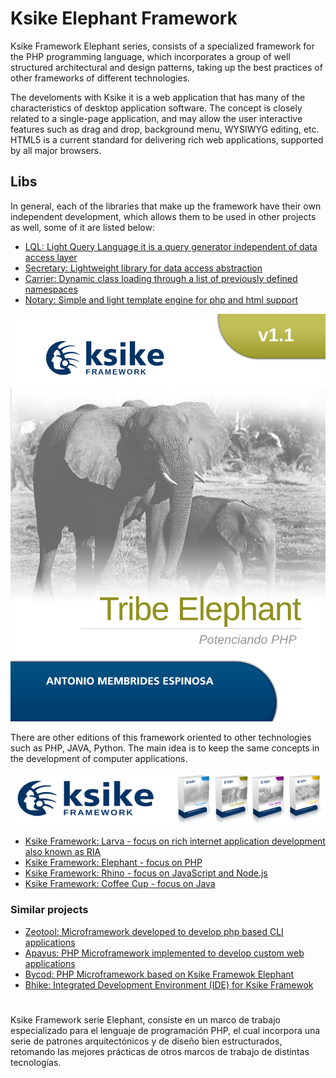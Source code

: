 # Ksike Elephant Framework
Ksike Framework Elephant series, consists of a specialized framework for the PHP programming language, which incorporates a group of well structured architectural and design patterns, taking up the best practices of other frameworks of different technologies.

The develoments with Ksike it is a web application that has many of the characteristics of desktop application software. The concept is closely related to a single-page application, and may allow the user interactive features such as drag and drop, background menu, WYSIWYG editing, etc. HTML5 is a current standard for delivering rich web applications, supported by all major browsers. 

## Libs
In general, each of the libraries that make up the framework have their own independent development, which allows them to be used in other projects as well, some of it are listed below:

+ [LQL:  Light Query Language it is a query generator independent of data access layer](https://github.com/ameksike/ksike.elephant.lql) 
+ [Secretary: Lightweight library for data access abstraction](https://github.com/ameksike/ksike.elephant.secretary)
+ [Carrier: Dynamic class loading through a list of previously defined namespaces](https://github.com/ameksike/ksike.rhino.ui)
+ [Notary: Simple and light template engine for php and html support](https://github.com/ameksike/ksike.elephant.notary)


![Screenshot](README/portadas_carta_130120_elephant.jpg)

There are other editions of this framework oriented to other technologies such as PHP, JAVA, Python. The main idea is to keep the same concepts in the development of computer applications.

![Screenshot](README/baner.png)

+ [Ksike Framework: Larva - focus on rich internet application development also known as RIA](https://github.com/ameksike/ksike.larva)
+ [Ksike Framework: Elephant - focus on PHP](https://github.com/ameksike/ksike.elephant)
+ [Ksike Framework: Rhino - focus on JavaScript and Node.js](https://github.com/ameksike/ksike.rhino.framework) 
+ [Ksike Framework: Coffee Cup - focus on Java](https://github.com/ameksike/ksike.java.core.plugin)


### Similar projects 
+ [Zeotool: Microframework developed to develop php based CLI applications](https://github.com/ameksike/zeotool)
+ [Apayus: PHP Microframework implemented to develop custom web applications](https://github.com/ameksike/apayus)
+ [Bycod: PHP Microframework based on Ksike Framewok Elephant](https://github.com/ameksike/bycod)
+ [Bhike: Integrated Development Environment (IDE) for Ksike Framewok](https://github.com/ameksike/bhike)


# 

Ksike Framework serie Elephant, consiste en un marco de trabajo especializado para el lenguaje de programación PHP, el cual incorpora una serie de patrones arquitectónicos y de diseño bien estructurados, retomando las mejores prácticas de otros marcos de trabajo de distintas tecnologías.

